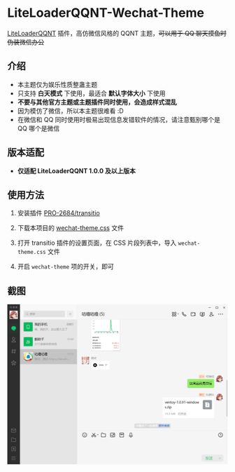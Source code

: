 # LiteLoaderQQNT-Wechat-Theme

[LiteLoaderQQNT](https://github.com/LiteLoaderQQNT/LiteLoaderQQNT) 插件，高仿微信风格的 QQNT 主题，~~可以用于 QQ 聊天摸鱼时伪装微信办公~~

## 介绍

-   本主题仅为娱乐性质整蛊主题
-   只支持 **白天模式** 下使用，最适合 **默认字体大小** 下使用
-   **不要与其他官方主题或主题插件同时使用，会造成样式混乱**
-   因为模仿了微信，所以本主题很难看 :D
-   在微信和 QQ 同时使用时极易出现信息发错软件的情况，请注意甄别哪个是 QQ 哪个是微信

## 版本适配

-   **仅适配 LiteLoaderQQNT 1.0.0 及以上版本**

## 使用方法

1. 安装插件 [PRO-2684/transitio](https://github.com/PRO-2684/transitio)

2. 下载本项目的 [wechat-theme.css](https://github.com/festoney8/LiteLoaderQQNT-Wechat-Theme/blob/v4/wechat-theme.css) 文件

3. 打开 transitio 插件的设置页面，在 CSS 片段列表中，导入 `wechat-theme.css` 文件

4. 开启 `wechat-theme` 项的开关，即可

## 截图

![img.png](image/img.png)
